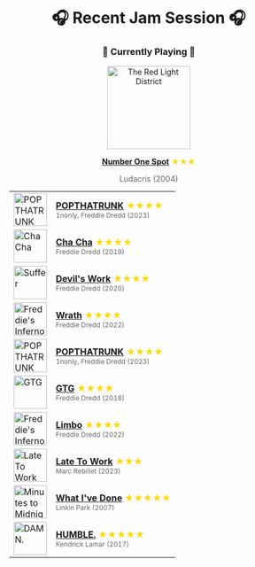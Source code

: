 <div align='center'>

# 🎧 Recent Jam Session 🎧

<h3>🎵 Currently Playing 🎵</h3>

<a href="https://open.spotify.com/track/5SV9SnHkuHMh446QsgQtry"><img src="https://i.scdn.co/image/ab67616d0000b273efbf69c0f1aac9d7e7cb489e" width="150" height="150" alt="The Red Light District" /></a>

<b><a href="https://open.spotify.com/track/5SV9SnHkuHMh446QsgQtry">Number One Spot</a></b><span style="color: gold;"> ★★★</span>

<span style="color: #666;">Ludacris (2004)</span>

<table style='margin: 0 auto; max-width: 550px;'>
<tr>
<td width="60"><a href="https://open.spotify.com/track/4BLbZo3DCqQXMzogWV1GNP"><img src="https://i.scdn.co/image/ab67616d0000b273629fb93e6332cdb8774c9676" width="60" height="60" alt="POPTHATRUNK" /></a></td>
<td><b><a href="https://open.spotify.com/track/4BLbZo3DCqQXMzogWV1GNP">POPTHATRUNK</a></b> <span style="color: gold;"> ★★★★</span><br><span style="font-size: 12px; color: #666;">1nonly, Freddie Dredd (2023)</span></td>
</tr>
<tr>
<td width="60"><a href="https://open.spotify.com/track/1vvBUZseJ7fwYPX1NedOLd"><img src="https://i.scdn.co/image/ab67616d0000b27342ffc7773e7f4ea48e5606a8" width="60" height="60" alt="Cha Cha" /></a></td>
<td><b><a href="https://open.spotify.com/track/1vvBUZseJ7fwYPX1NedOLd">Cha Cha</a></b> <span style="color: gold;"> ★★★★</span><br><span style="font-size: 12px; color: #666;">Freddie Dredd (2019)</span></td>
</tr>
<tr>
<td width="60"><a href="https://open.spotify.com/track/3omcH1HGghFtzaFGgazoy8"><img src="https://i.scdn.co/image/ab67616d0000b273ab400f73482c4eff6121adfb" width="60" height="60" alt="Suffer" /></a></td>
<td><b><a href="https://open.spotify.com/track/3omcH1HGghFtzaFGgazoy8">Devil's Work</a></b> <span style="color: gold;"> ★★★★</span><br><span style="font-size: 12px; color: #666;">Freddie Dredd (2020)</span></td>
</tr>
<tr>
<td width="60"><a href="https://open.spotify.com/track/5WbKBMz6y0FbUdZl18XlJO"><img src="https://i.scdn.co/image/ab67616d0000b27369b381d574b329409bd806e6" width="60" height="60" alt="Freddie's Inferno" /></a></td>
<td><b><a href="https://open.spotify.com/track/5WbKBMz6y0FbUdZl18XlJO">Wrath</a></b> <span style="color: gold;"> ★★★★</span><br><span style="font-size: 12px; color: #666;">Freddie Dredd (2022)</span></td>
</tr>
<tr>
<td width="60"><a href="https://open.spotify.com/track/4BLbZo3DCqQXMzogWV1GNP"><img src="https://i.scdn.co/image/ab67616d0000b273629fb93e6332cdb8774c9676" width="60" height="60" alt="POPTHATRUNK" /></a></td>
<td><b><a href="https://open.spotify.com/track/4BLbZo3DCqQXMzogWV1GNP">POPTHATRUNK</a></b> <span style="color: gold;"> ★★★★</span><br><span style="font-size: 12px; color: #666;">1nonly, Freddie Dredd (2023)</span></td>
</tr>
<tr>
<td width="60"><a href="https://open.spotify.com/track/46M2hXnaQpueG7vSvgVtVH"><img src="https://i.scdn.co/image/ab67616d0000b273f67a8d19b2c7130f0437887b" width="60" height="60" alt="GTG" /></a></td>
<td><b><a href="https://open.spotify.com/track/46M2hXnaQpueG7vSvgVtVH">GTG</a></b> <span style="color: gold;"> ★★★★</span><br><span style="font-size: 12px; color: #666;">Freddie Dredd (2018)</span></td>
</tr>
<tr>
<td width="60"><a href="https://open.spotify.com/track/37F7E7BKEw2E4O2L7u0IEp"><img src="https://i.scdn.co/image/ab67616d0000b27369b381d574b329409bd806e6" width="60" height="60" alt="Freddie's Inferno" /></a></td>
<td><b><a href="https://open.spotify.com/track/37F7E7BKEw2E4O2L7u0IEp">Limbo</a></b> <span style="color: gold;"> ★★★★</span><br><span style="font-size: 12px; color: #666;">Freddie Dredd (2022)</span></td>
</tr>
<tr>
<td width="60"><a href="https://open.spotify.com/track/6ft2eVtvt4okD58OvpPXIk"><img src="https://i.scdn.co/image/ab67616d0000b273784706138cf16da58822b58b" width="60" height="60" alt="Late To Work" /></a></td>
<td><b><a href="https://open.spotify.com/track/6ft2eVtvt4okD58OvpPXIk">Late To Work</a></b> <span style="color: gold;"> ★★★</span><br><span style="font-size: 12px; color: #666;">Marc Rebillet (2023)</span></td>
</tr>
<tr>
<td width="60"><a href="https://open.spotify.com/track/18lR4BzEs7e3qzc0KVkTpU"><img src="https://i.scdn.co/image/ab67616d0000b2736e996745f2c7b8036abef213" width="60" height="60" alt="Minutes to Midnight" /></a></td>
<td><b><a href="https://open.spotify.com/track/18lR4BzEs7e3qzc0KVkTpU">What I've Done</a></b> <span style="color: gold;"> ★★★★★</span><br><span style="font-size: 12px; color: #666;">Linkin Park (2007)</span></td>
</tr>
<tr>
<td width="60"><a href="https://open.spotify.com/track/7KXjTSCq5nL1LoYtL7XAwS"><img src="https://i.scdn.co/image/ab67616d0000b2738b52c6b9bc4e43d873869699" width="60" height="60" alt="DAMN." /></a></td>
<td><b><a href="https://open.spotify.com/track/7KXjTSCq5nL1LoYtL7XAwS">HUMBLE.</a></b> <span style="color: gold;"> ★★★★★</span><br><span style="font-size: 12px; color: #666;">Kendrick Lamar (2017)</span></td>
</tr>
</table>
</div>

